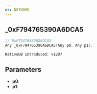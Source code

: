 ```yaml
---
ns: NETWORK
---
```

## _0xF794765390A6DCA5

```c
// 0xF794765390A6DCA5
Any _0xF794765390A6DCA5(Any p0, Any p1);
```

```
NativeDB Introduced: v1207
```

## Parameters
* **p0**:
* **p1**:
